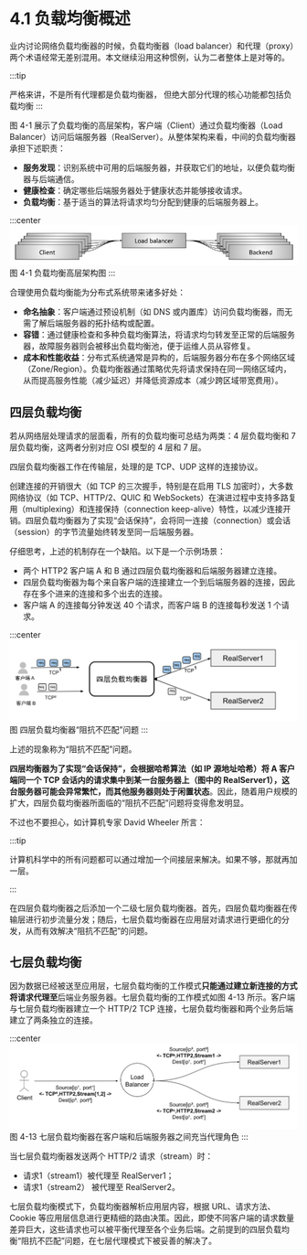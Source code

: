# 4.1 负载均衡概述

业内讨论网络负载均衡器的时候，负载均衡器（load balancer）和代理（proxy）两个术语经常无差别混用。本文继续沿用这种惯例，认为二者整体上是对等的。

:::tip <a/>

严格来讲，不是所有代理都是负载均衡器， 但绝大部分代理的核心功能都包括负载均衡
:::

图 4-1 展示了负载均衡的高层架构，客户端（Client）通过负载均衡器（Load Balancer）访问后端服务器（RealServer）。从整体架构来看，中间的负载均衡器承担下述职责：

- **服务发现**：识别系统中可用的后端服务器，并获取它们的地址，以便负载均衡器与后端通信。
- **健康检查**：确定哪些后端服务器处于健康状态并能够接收请求。
- **负载均衡**：基于适当的算法将请求均匀分配到健康的后端服务器上。

:::center
  ![](../assets/network-lb-overview.png)<br/>
 图 4-1 负载均衡高层架构图
:::

合理使用负载均衡能为分布式系统带来诸多好处：

- **命名抽象**：客户端通过预设机制（如 DNS 或内置库）访问负载均衡器，而无需了解后端服务器的拓扑结构或配置。
- **容错**：通过健康检查和多种负载均衡算法，将请求均匀转发至正常的后端服务器，故障服务器则会被移出负载均衡池，便于运维人员从容修复。
- **成本和性能收益**：分布式系统通常是异构的，后端服务器分布在多个网络区域（Zone/Region）。负载均衡器通过策略优先将请求保持在同一网络区域内，从而提高服务性能（减少延迟）并降低资源成本（减少跨区域带宽费用）。




## 四层负载均衡

若从网络层处理请求的层面看，所有的负载均衡可总结为两类：4 层负载均衡和 7 层负载均衡，这两者分别对应 OSI 模型的 4 层和 7 层。


四层负载均衡器工作在传输层，处理的是 TCP、UDP 这样的连接协议。

创建连接的开销很大（如 TCP 的三次握手，特别是在启用 TLS 加密时），大多数网络协议（如 TCP、HTTP/2、QUIC 和 WebSockets）在演进过程中支持多路复用（multiplexing）和连接保持（connection keep-alive）特性，以减少连接开销。四层负载均衡器为了实现“会话保持”，会将同一连接（connection）或会话（session）的字节流量始终转发至同一后端服务器。

仔细思考，上述的机制存在一个缺陷。以下是一个示例场景：

- 两个 HTTP2 客户端 A 和 B 通过四层负载均衡器和后端服务器建立连接。
- 四层负载均衡器为每个来自客户端的连接建立一个到后端服务器的连接，因此存在多个进来的连接和多个出去的连接。
- 客户端 A 的连接每分钟发送 40 个请求，而客户端 B 的连接每秒发送 1 个请求。

:::center
  ![](../assets/l4-connection.svg)<br/>
  图 四层负载均衡器“阻抗不匹配”问题
:::

上述的现象称为“阻抗不匹配”问题。

**四层均衡器为了实现“会话保持”，会根据哈希算法（如 IP 源地址哈希）将 A 客户端同一个 TCP 会话内的请求集中到某一台服务器上（图中的 RealServer1），这台服务器可能会异常繁忙，而其他服务器则处于闲置状态**。因此，随着用户规模的扩大，四层负载均衡器所面临的“阻抗不匹配”问题将变得愈发明显。

不过也不要担心，如计算机专家 David Wheeler 所言：

:::tip <a/> 

计算机科学中的所有问题都可以通过增加一个间接层来解决。如果不够，那就再加一层。

:::

在四层负载均衡器之后添加一个二级七层负载均衡器。首先，四层负载均衡器在传输层进行初步流量分发；随后，七层负载均衡器在应用层对请求进行更细化的分发，从而有效解决“阻抗不匹配”的问题。

## 七层负载均衡

因为数据已经被送至应用层，七层负载均衡的工作模式**只能通过建立新连接的方式将请求代理至**后端业务服务器。七层负载均衡的工作模式如图 4-13 所示。客户端与七层负载均衡器建立一个 HTTP/2 TCP 连接，七层负载均衡器和两个业务后端建立了两条独立的连接。

:::center
  ![](../assets/balancer7.svg)<br/>
  图 4-13 七层负载均衡器在客户端和后端服务器之间充当代理角色
:::

当七层负载均衡器发送两个 HTTP/2 请求（stream）时：
- 请求1（stream1）被代理至 RealServer1；
- 请求1（stream2） 被代理至 RealServer2。

七层负载均衡模式下，负载均衡器解析应用层内容，根据 URL、请求方法、Cookie 等应用层信息进行更精细的路由决策。因此，即使不同客户端的请求数量差异巨大，这些请求也可以被平衡代理至各个业务后端。之前提到的四层负载均衡“阻抗不匹配”问题，在七层代理模式下被妥善的解决了。




